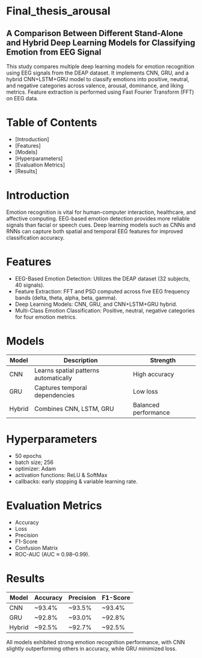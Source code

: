 # Final_thesis_arousal
## A Comparison Between Different Stand-Alone and Hybrid Deep Learning Models for Classifying Emotion from EEG Signal
This study compares multiple deep learning models for emotion recognition using EEG signals from the DEAP dataset. It implements CNN, GRU, and a hybrid CNN+LSTM+GRU model to classify emotions into positive, neutral, and negative categories across valence, arousal, dominance, and liking metrics. Feature extraction is performed using Fast Fourier Transform (FFT) on EEG data.

# Table of Contents
- [Introduction]
- [Features]
- [Models]
- [Hyperparameters]
- [Evaluation Metrics]
- [Results]

# Introduction
Emotion recognition is vital for human-computer interaction, healthcare, and affective computing. EEG-based emotion detection provides more reliable signals than facial or speech cues. Deep learning models such as CNNs and RNNs can capture both spatial and temporal EEG features for improved classification accuracy.

# Features
- EEG-Based Emotion Detection: Utilizes the DEAP dataset (32 subjects, 40 signals).
- Feature Extraction: FFT and PSD computed across five EEG frequency bands (delta, theta, alpha, beta, gamma).
- Deep Learning Models: CNN, GRU, and CNN+LSTM+GRU hybrid.
- Multi-Class Emotion Classification: Positive, neutral, negative categories for four emotion metrics.

# Models
| Model  | Description                           | Strength             |
| ------ | ------------------------------------- | -------------------- |
| CNN    | Learns spatial patterns automatically | High accuracy        |
| GRU    | Captures temporal dependencies        | Low loss             |
| Hybrid | Combines CNN, LSTM, GRU               | Balanced performance |

# Hyperparameters
- 50 epochs
- batch size; 256
- optimizer: Adam
- activation functions: ReLU & SoftMax
- callbacks: early stopping & variable learning rate.

# Evaluation Metrics
- Accuracy
- Loss
- Precision
- F1-Score
- Confusion Matrix
- ROC-AUC (AUC ≈ 0.98–0.99).

# Results
| Model  | Accuracy | Precision | F1-Score |
| ------ | -------- | --------- | -------- |
| CNN    | ~93.4%   | ~93.5%    | ~93.4%   |
| GRU    | ~92.8%   | ~93.0%    | ~92.8%   |
| Hybrid | ~92.5%   | ~92.7%    | ~92.5%   |


All models exhibited strong emotion recognition performance, with CNN slightly outperforming others in accuracy, while GRU minimized loss.
